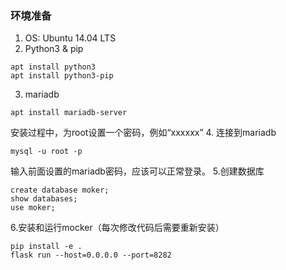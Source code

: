 ### 环境准备 ###

1. OS: Ubuntu 14.04 LTS
2. Python3 & pip
```
apt install python3
apt install python3-pip
```
3. mariadb
```
apt install mariadb-server
```
安装过程中，为root设置一个密码，例如“xxxxxx”
4. 连接到mariadb
```
mysql -u root -p
```
输入前面设置的mariadb密码，应该可以正常登录。
5.创建数据库
```
create database moker;
show databases;
use moker;
```
6.安装和运行mocker（每次修改代码后需要重新安装）
```
pip install -e .
flask run --host=0.0.0.0 --port=8282
```

